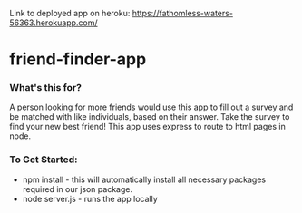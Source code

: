 Link to deployed app on heroku:
https://fathomless-waters-56363.herokuapp.com/

# friend-finder-app

### What's this for?
A person looking for more friends would use this app to fill out a survey and be matched with like individuals, based on their answer. Take the survey to find your new best friend! This app uses express to route to html pages in node. 

### To Get Started:
* npm install - this will automatically install all necessary packages required in our json package.
* node server.js - runs the app locally
